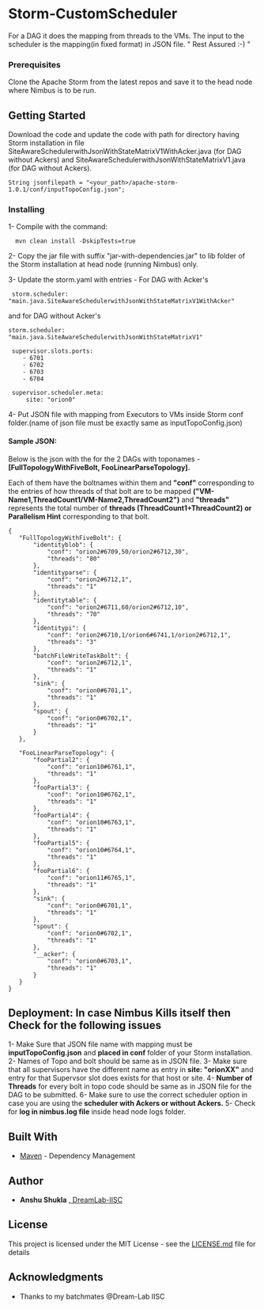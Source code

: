 # Storm-CustomScheduler

For a DAG it does the mapping from threads to the VMs. The input to the scheduler is the mapping(in fixed format) in JSON file. " Rest Assured :-) " 

### Prerequisites

Clone the Apache Storm from the latest repos and save it to the head node where Nimbus is to be run. 

## Getting Started
Download the code and update the code with path for directory having Storm installation in file SiteAwareSchedulerwithJsonWithStateMatrixV1WithAcker.java (for DAG without Ackers) and SiteAwareSchedulerwithJsonWithStateMatrixV1.java (for DAG without Ackers).
```
String jsonfilepath = "<your_path>/apache-storm-1.0.1/conf/inputTopoConfig.json";
```



### Installing



1- Compile with the command:

```
  mvn clean install -DskipTests=true
```

2- Copy the jar file with suffix "jar-with-dependencies.jar" to lib folder of the Storm installation at head node (running Nimbus) only.

3- Update the storm.yaml with entries -
For DAG with Acker's
```
 storm.scheduler: "main.java.SiteAwareSchedulerwithJsonWithStateMatrixV1WithAcker"
 ```
 and for DAG without Acker's
 
 ```
 storm.scheduler: "main.java.SiteAwareSchedulerwithJsonWithStateMatrixV1"
```

```
 supervisor.slots.ports:
    - 6701
    - 6702
    - 6703
    - 6704

 supervisor.scheduler.meta:
     site: "orion0"
```

4- Put JSON file with mapping from Executors to VMs inside Storm conf folder.(name of json file must be exactly same as inputTopoConfig.json)

#### Sample JSON: 

Below is the json with the for the 2 DAGs with toponames - **[FullTopologyWithFiveBolt, FooLinearParseTopology].**

Each of them have the boltnames within them and **"conf"** corresponding to the entries of how threads of that bolt are to be mapped **("VM-Name1,ThreadCount1/VM-Name2,ThreadCount2")** and **"threads"** represents the total number of **threads (ThreadCount1+ThreadCount2) or Parallelism Hint** corresponding to that bolt.

 ```
 {
	"FullTopologyWithFiveBolt": {
		"identityblob": {
			"conf": "orion2#6709,50/orion2#6712,30",
			"threads": "80"
		},
		"identityparse": {
			"conf": "orion2#6712,1",
			"threads": "1"
		},
		"identitytable": {
			"conf": "orion2#6711,60/orion2#6712,10",
			"threads": "70"
		},
		"identitypi": {
			"conf": "orion2#6710,1/orion6#6741,1/orion2#6712,1",
			"threads": "3"
		},
		"batchFileWriteTaskBolt": {
			"conf": "orion2#6712,1",
			"threads": "1"
		},
		"sink": {
			"conf": "orion0#6701,1",
			"threads": "1"
		},
		"spout": {
			"conf": "orion0#6702,1",
			"threads": "1"
		}
	},
	
	"FooLinearParseTopology": {
		"fooPartial2": {
			"conf": "orion10#6761,1",
			"threads": "1"
		},
		"fooPartial3": {
			"conf": "orion10#6762,1",
			"threads": "1"
		},
		"fooPartial4": {
			"conf": "orion10#6763,1",
			"threads": "1"
		},
		"fooPartial5": {
			"conf": "orion10#6764,1",
			"threads": "1"
		},
		"fooPartial6": {
			"conf": "orion11#6765,1",
			"threads": "1"
		},
		"sink": {
			"conf": "orion0#6701,1",
			"threads": "1"
		},
		"spout": {
			"conf": "orion0#6702,1",
			"threads": "1"
		},
		"__acker": {
			"conf": "orion0#6703,1",
			"threads": "1"
		}
	}
}
```


## Deployment: In case Nimbus Kills itself then Check for the following issues

1- Make Sure that JSON file name with mapping must be **inputTopoConfig.json** and **placed in conf** folder of your Storm installation.
2- Names of Topo and bolt should be same as in JSON file.
3- Make sure that all supervisors have the different name as entry in     **site: "orionXX"** and entry for that Supervsor slot does exists for that host or site.
4- **Number of Threads** for every bolt in topo code should be same as in JSON file for the DAG to be submitted.
6- Make sure to use the correct scheduler option in case you are using the **scheduler with Ackers or without Ackers.** 
5- Check for **log in nimbus.log file** inside head node logs folder.

## Built With

* [Maven](https://maven.apache.org/) - Dependency Management


## Author

* **Anshu Shukla** [, DreamLab-IISC](https://dream-lab.cds.iisc.ac.in/)

## License

This project is licensed under the MIT License - see the [LICENSE.md](LICENSE.md) file for details

## Acknowledgments

* Thanks to my batchmates @Dream-Lab IISC


